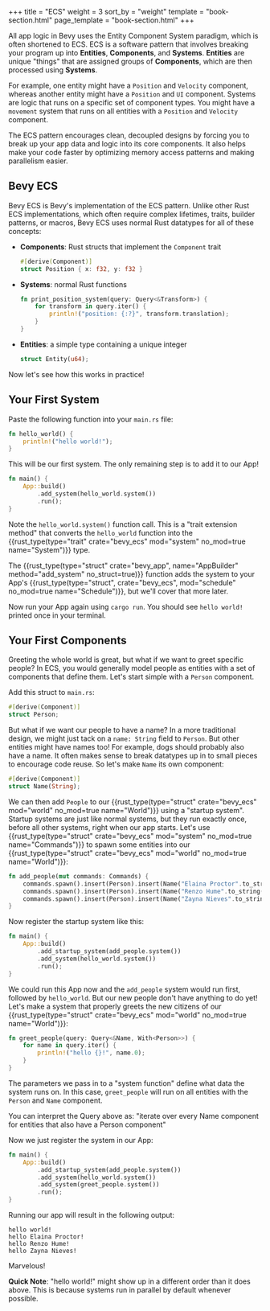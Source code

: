 +++
title = "ECS"
weight = 3
sort_by = "weight"
template = "book-section.html"
page_template = "book-section.html"
+++

All app logic in Bevy uses the Entity Component System paradigm, which is often shortened to ECS. ECS is a software pattern that involves breaking your program up into **Entities**, **Components**, and **Systems**. **Entities** are unique "things" that are assigned groups of **Components**, which are then processed using **Systems**.

For example, one entity might have a `Position` and `Velocity` component, whereas another entity might have a `Position` and `UI` component. Systems are logic that runs on a specific set of component types. You might have a `movement` system that runs on all entities with a `Position` and `Velocity` component.

The ECS pattern encourages clean, decoupled designs by forcing you to break up your app data and logic into its core components. It also helps make your code faster by optimizing memory access patterns and making parallelism easier.

## Bevy ECS

Bevy ECS is Bevy's implementation of the ECS pattern. Unlike other Rust ECS implementations, which often require complex lifetimes, traits, builder patterns, or macros, Bevy ECS uses normal Rust datatypes for all of these concepts:
* **Components**: Rust structs that implement the `Component` trait
    ```rs
    #[derive(Component)]
    struct Position { x: f32, y: f32 }
    ```
* **Systems**: normal Rust functions
    ```rs
    fn print_position_system(query: Query<&Transform>) {
        for transform in query.iter() {
            println!("position: {:?}", transform.translation);
        }
    }
    ```
* **Entities**: a simple type containing a unique integer
    ```rs
    struct Entity(u64);
    ```

Now let's see how this works in practice!

## Your First System

Paste the following function into your `main.rs` file:

```rs
fn hello_world() {
    println!("hello world!");
}
```

This will be our first system. The only remaining step is to add it to our App!

```rs
fn main() {
    App::build()
        .add_system(hello_world.system())
        .run();
}
```

Note the `hello_world.system()` function call. This is a "trait extension method" that converts the `hello_world` function into the {{rust_type(type="trait" crate="bevy_ecs" mod="system" no_mod=true name="System")}} type.

The {{rust_type(type="struct" crate="bevy_app", name="AppBuilder" method="add_system" no_struct=true)}} function adds the system to your App's {{rust_type(type="struct", crate="bevy_ecs", mod="schedule" no_mod=true name="Schedule")}}, but we'll cover that more later.

Now run your App again using `cargo run`. You should see `hello world!` printed once in your terminal.

## Your First Components

Greeting the whole world is great, but what if we want to greet specific people? In ECS, you would generally model people as entities with a set of components that define them. Let's start simple with a `Person` component.

Add this struct to `main.rs`:

```rs
#[derive(Component)]
struct Person;
```

But what if we want our people to have a name? In a more traditional design, we might just tack on a `name: String` field to `Person`. But other entities might have names too! For example, dogs should probably also have a name. It often makes sense to break datatypes up in to small pieces to encourage code reuse. So let's make `Name` its own component:

```rs
#[derive(Component)]
struct Name(String);
```

We can then add `People` to our {{rust_type(type="struct" crate="bevy_ecs" mod="world" no_mod=true name="World")}} using a "startup system". Startup systems are just like normal systems, but they run exactly once, before all other systems, right when our app starts. Let's use {{rust_type(type="struct" crate="bevy_ecs" mod="system" no_mod=true name="Commands")}} to spawn some entities into our {{rust_type(type="struct" crate="bevy_ecs" mod="world" no_mod=true name="World")}}:

```rs
fn add_people(mut commands: Commands) {
    commands.spawn().insert(Person).insert(Name("Elaina Proctor".to_string()));
    commands.spawn().insert(Person).insert(Name("Renzo Hume".to_string()));
    commands.spawn().insert(Person).insert(Name("Zayna Nieves".to_string()));
}
```

Now register the startup system like this:

```rs
fn main() {
    App::build()
        .add_startup_system(add_people.system())
        .add_system(hello_world.system())
        .run();
}
```

We could run this App now and the `add_people` system would run first, followed by `hello_world`. But our new people don't have anything to do yet! Let's make a system that properly greets the new citizens of our {{rust_type(type="struct" crate="bevy_ecs" mod="world" no_mod=true name="World")}}:

```rs
fn greet_people(query: Query<&Name, With<Person>>) {
    for name in query.iter() {
        println!("hello {}!", name.0);
    }
}
```

The parameters we pass in to a "system function" define what data the system runs on. In this case, `greet_people` will run on all entities with the `Person` and `Name` component.

You can interpret the Query above as: "iterate over every Name component for entities that also have a Person component"

Now we just register the system in our App:

```rs
fn main() {
    App::build()
        .add_startup_system(add_people.system())
        .add_system(hello_world.system())
        .add_system(greet_people.system())
        .run();
}
```

Running our app will result in the following output:

```
hello world!
hello Elaina Proctor!
hello Renzo Hume!
hello Zayna Nieves!
```

Marvelous!

**Quick Note**: "hello world!" might show up in a different order than it does above. This is because systems run in parallel by default whenever possible.
